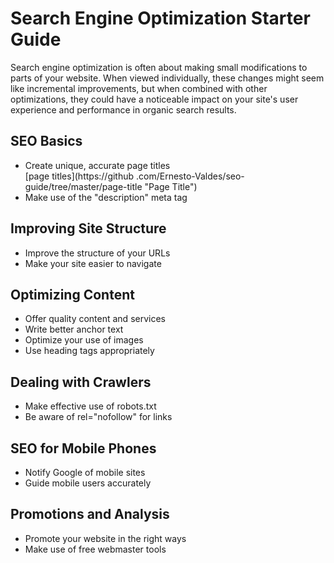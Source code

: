 <h1>Search Engine Optimization Starter Guide</h1>
<p>Search engine optimization is often about making small modifications to parts of your website. When viewed
individually, these changes might seem like incremental improvements, but when combined with other optimizations,
they could have a noticeable impact on your site's user experience and performance in organic search results.</p>

<h2>SEO Basics</h2>
<ul>
<li>Create unique, accurate page titles</li>[page titles](https://github
.com/Ernesto-Valdes/seo-guide/tree/master/page-title "Page Title")
<li>Make use of the "description" meta tag</li>
</ul>

<h2>Improving Site Structure</h2>
<ul>
<li>Improve the structure of your URLs</li>
<li>Make your site easier to navigate</li>
</ul>

<h2>Optimizing Content</h2>
<ul>
<li>Offer quality content and services</li>
<li>Write better anchor text</li>
<li>Optimize your use of images</li>
<li>Use heading tags appropriately</li>
</ul>

<h2>Dealing with Crawlers</h2>
<ul>
<li>Make effective use of robots.txt</li>
<li>Be aware of rel="nofollow" for links</li>
</ul>

<h2>SEO for Mobile Phones</h2>
<ul>
<li>Notify Google of mobile sites</li>
<li>Guide mobile users accurately</li>
</ul>

<h2>Promotions and Analysis</h2>
<ul>
<li>Promote your website in the right ways</li>
<li>Make use of free webmaster tools</li>
</ul>
